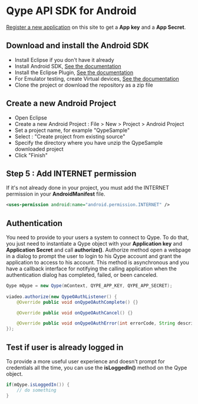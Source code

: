 # Qype API SDK for Android

[Register a new application](http://www.qype.co.uk/developers/api) on this site to get a **App key** and a **App Secret**.

## Download and install the Android SDK

* Install Eclipse if you don't have it already
* Install Android SDK, [See the documentation](http://developer.android.com/sdk/index.html)
* Install the Eclipse Plugin, [See the documentation](http://developer.android.com/sdk/eclipse-adt.html)
* For Emulator testing, create Virtual devices, [See the documentation](http://developer.android.com/guide/developing/devices/managing-avds.html)
* Clone the project or download the repository as a zip file

## Create a new Android Project

* Open Eclipse
* Create a new Android Project : File > New > Project > Android Project
* Set a project name, for example "QypeSample"
* Select : "Create project from existing source"
* Specify the directory where you have unzip the QypeSample downloaded project
* Click "Finish"

## Step 5 : Add INTERNET permission

If it's not already done in your project, you must add the INTERNET permission in your **AndroidManifest** file. 

```xml
<uses-permission android:name="android.permission.INTERNET" />
```

## Authentication

You need to provide to your users a system to connect to Qype. To do that, you just need to instantiate a Qype object with your **Application key** and **Application Secret** and call **authorize()**. Authorize method open a webpage in a dialog to prompt the user to login to his Qype account and grant the application to access to his account. This method is asynchronous and you have a callback interface for notifying the calling application when the authentication dialog has completed, failed, or been canceled.

```java
Qype mQype = new Qype(mContext, QYPE_APP_KEY, QYPE_APP_SECRET);
		
viadeo.authorize(new QypeOAuthListener() {
	@Override public void onQypeOAuthComplete() {}

	@Override public void onQypeOAuthCancel() {}

	@Override public void onQypeOAuthError(int errorCode, String description, String failingUrl) {}
});
```

## Test if user is already logged in

To provide a more useful user experience and doesn't prompt for credentials all the time, you can use the **isLoggedIn()** method on the Qype object.

```java
if(mQype.isLoggedIn()) {
	// do something
}
```

